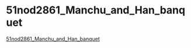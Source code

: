 # 51nod2861_Manchu_and_Han_banquet
[51nod2861_Manchu_and_Han_banquet](https://aiwithcloud.com/2022/09/14/51nod2861_manchu_and_han_banquet/)